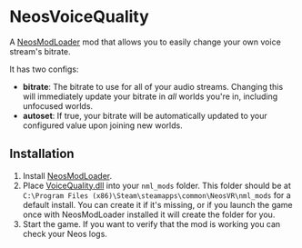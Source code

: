 # NeosVoiceQuality

A [NeosModLoader](https://github.com/zkxs/NeosModLoader) mod that allows you to easily change your own voice stream's bitrate.

It has two configs:
- **bitrate**: The bitrate to use for all of your audio streams. Changing this will immediately update your bitrate in *all* worlds you're in, including unfocused worlds.
- **autoset**: If true, your bitrate will be automatically updated to your configured value upon joining new worlds.

## Installation
1. Install [NeosModLoader](https://github.com/zkxs/NeosModLoader).
2. Place [VoiceQuality.dll](https://github.com/zkxs/NeosVoiceQuality/releases/latest/download/VoiceQuality.dll) into your `nml_mods` folder. This folder should be at `C:\Program Files (x86)\Steam\steamapps\common\NeosVR\nml_mods` for a default install. You can create it if it's missing, or if you launch the game once with NeosModLoader installed it will create the folder for you.
3. Start the game. If you want to verify that the mod is working you can check your Neos logs.
